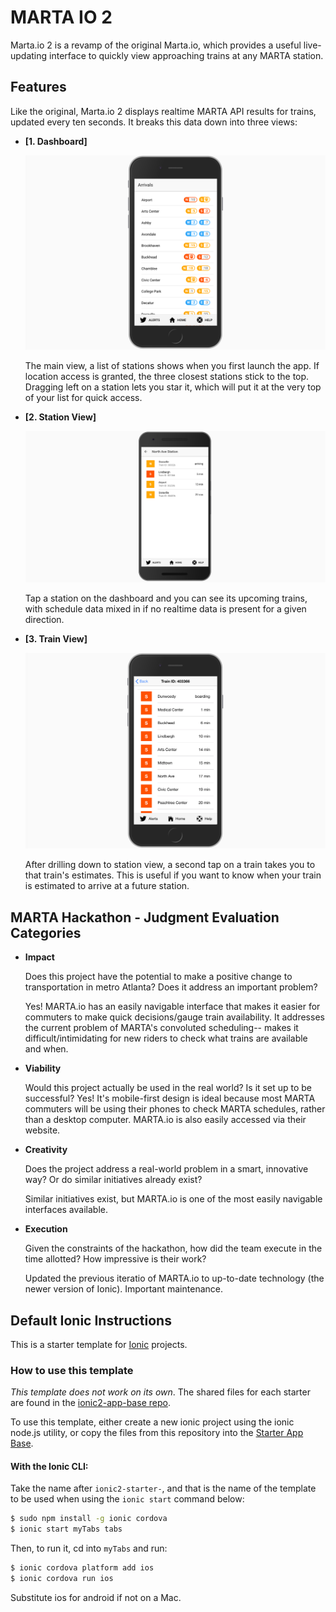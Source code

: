 # MARTA IO 2

Marta.io 2 is a revamp of the original Marta.io, which provides a useful live-updating interface to quickly view approaching trains at any MARTA station.

## Features

Like the original, Marta.io 2 displays realtime MARTA API results for trains, updated every ten seconds. It breaks this data down into three views:

* <b>[1. Dashboard]</b>

    ![arrivals dashboard](readme-materials/main-arrivals.png)

    The main view, a list of stations shows when you first launch the app. If location access is granted, the three closest stations stick to the top. Dragging left on a station lets you star it, which will put it at the very top of your list for quick access.

* <b>[2. Station View]</b>

    ![station view](readme-materials/north-ave.png)

    Tap a station on the dashboard and you can see its upcoming trains, with schedule data mixed in if no realtime data is present for a given direction.

* <b>[3. Train View]</b>

    ![train view](readme-materials/train-view.png)

    After drilling down to station view, a second tap on a train takes you to that train's estimates. This is useful if you want to know when your train is estimated to arrive at a future station.

## MARTA Hackathon - Judgment Evaluation Categories

* <b>Impact</b>
    
    Does this project have the potential to make a positive change to transportation in metro Atlanta? Does it address an important problem?

    Yes! MARTA.io has an easily navigable interface that makes it easier for commuters to make quick decisions/gauge train availability.
    It addresses the current problem of MARTA's convoluted scheduling-- makes it difficult/intimidating for new riders to check what trains are available and when.

* <b>Viability</b>

    Would this project actually be used in the real world? Is it set up to be successful?
    Yes! It's mobile-first design is ideal because most MARTA commuters will be using their phones to check MARTA schedules, rather than a desktop computer. MARTA.io is also easily accessed via their website.

* <b>Creativity</b>

    Does the project address a real-world problem in a smart, innovative way? Or do similar initiatives already exist?

    Similar initiatives exist, but MARTA.io is one of the most easily navigable interfaces available.

* <b>Execution</b>

    Given the constraints of the hackathon, how did the team execute in the time allotted? How impressive is their work?

    Updated the previous iteratio of MARTA.io to up-to-date technology (the newer version of Ionic). Important maintenance.

## Default Ionic Instructions

This is a starter template for [Ionic](http://ionicframework.com/docs/) projects.

### How to use this template

*This template does not work on its own*. The shared files for each starter are found in the [ionic2-app-base repo](https://github.com/ionic-team/ionic2-app-base).

To use this template, either create a new ionic project using the ionic node.js utility, or copy the files from this repository into the [Starter App Base](https://github.com/ionic-team/ionic2-app-base).

#### With the Ionic CLI:

Take the name after `ionic2-starter-`, and that is the name of the template to be used when using the `ionic start` command below:

```bash
$ sudo npm install -g ionic cordova
$ ionic start myTabs tabs
```

Then, to run it, cd into `myTabs` and run:

```bash
$ ionic cordova platform add ios
$ ionic cordova run ios
```

Substitute ios for android if not on a Mac.

